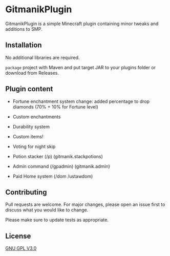 # GitmanikPlugin

GitmanikPlugin is a simple Minecraft plugin containing minor tweaks and additions to SMP.

## Installation

No additional libraries are required.

```package``` project with Maven and put target JAR to your plugins folder or download from Releases.

## Plugin content

- Fortune enchantment system change: added percentage to drop diamonds (70% + 10% for Fortune level)
- Custom enchantments
- Durability system
- Custom items!
- Voting for night skip

- Potion stacker (/p) (gitmanik.stackpotions)
- Admin command (/gpadmin) (gitmanik.admin)
- Paid Home system (/dom /ustawdom)


## Contributing
Pull requests are welcome. For major changes, please open an issue first to discuss what you would like to change.

Please make sure to update tests as appropriate.

## License
[GNU GPL V3.0](https://choosealicense.com/licenses/gpl-3.0/)